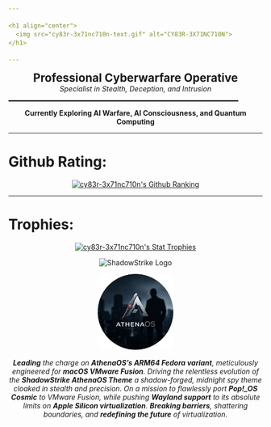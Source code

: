 ```yaml
---

<h1 align="center">
  <img src="cy83r-3x71nc710n-text.gif" alt="CY83R-3X71NC710N">
</h1>

---
```


<p align="center">
  <strong style="font-size: 1.6em;">Professional Cyberwarfare Operative</strong><br>
  <em>Specialist in Stealth, Deception, and Intrusion</em>
</p>

<p align="center">
  <hr style="width: 90%; border: 1px solid #555;">
</p>

<p align="center">
  <strong>Currently Exploring AI Warfare, AI Consciousness, and Quantum Computing</strong>
</p>


---

# Github Rating:

<p align="center">
  <a href="https://github.com/anuraghazra/github-readme-stats">
    <img src="https://github-readme-stats-git-masterrstaa-rickstaa.vercel.app/api?username=CY83R-3X71NC710N&&show_icons=true&&them=&hide_title=false&&theme=radical")](https://github.com/CY83R-3X71NC710N" alt="cy83r-3x71nc710n's Github Ranking">
  </a>
</p>

---

# Trophies:
<p align="center">
  <a href="https://github.com/ryo-ma/github-profile-trophy">
    <img src="https://github-profile-trophy.vercel.app/?username=cy83r-3x71nc710n&column=4&rank=SECRET,SSS,SS,S,AAA,AA,A&theme=dracula&margin-w=18&margin-h=10" alt="cy83r-3x71nc710n's Stat Trophies">
  </a>
</p>


<p align="center"> 
  <img src="Logo-Upscaled.png" alt="ShadowStrike Logo" width="150"
</p>

<p align="center"> 
  <img src="AthenaOS-Spy.png" alt="ShadowStrike Logo" width="150"
</p>

<p style="text-align: center; margin-top: 1em;">
  <em>
   <strong>Leading</strong> the charge on <strong>AthenaOS’s ARM64 Fedora variant</strong>, meticulously engineered for <strong>macOS VMware Fusion</strong>. Driving the relentless evolution of the <strong>ShadowStrike AthenaOS Theme</strong> <i>a shadow-forged, midnight spy theme cloaked in stealth and precision.</i> On a mission to flawlessly port <strong>Pop!_OS Cosmic</strong> to VMware Fusion, while pushing <strong>Wayland support</strong> to its absolute limits on <strong>Apple Silicon virtualization</strong>. <strong>Breaking barriers</strong>, <em>shattering boundaries</em>, and <strong>redefining the future</strong> of virtualization.
  </em>
</p>



